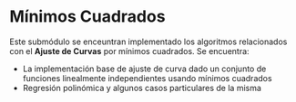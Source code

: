 # Mínimos Cuadrados 

Este submódulo se enceuntran implementado los algoritmos relacionados con el **Ajuste de Curvas** por mínimos cuadrados. Se encuentra:
* La implementación base de ajuste de curva dado un conjunto de funciones linealmente independientes usando mínimos cuadrados
* Regresión polinómica y algunos casos particulares de la misma